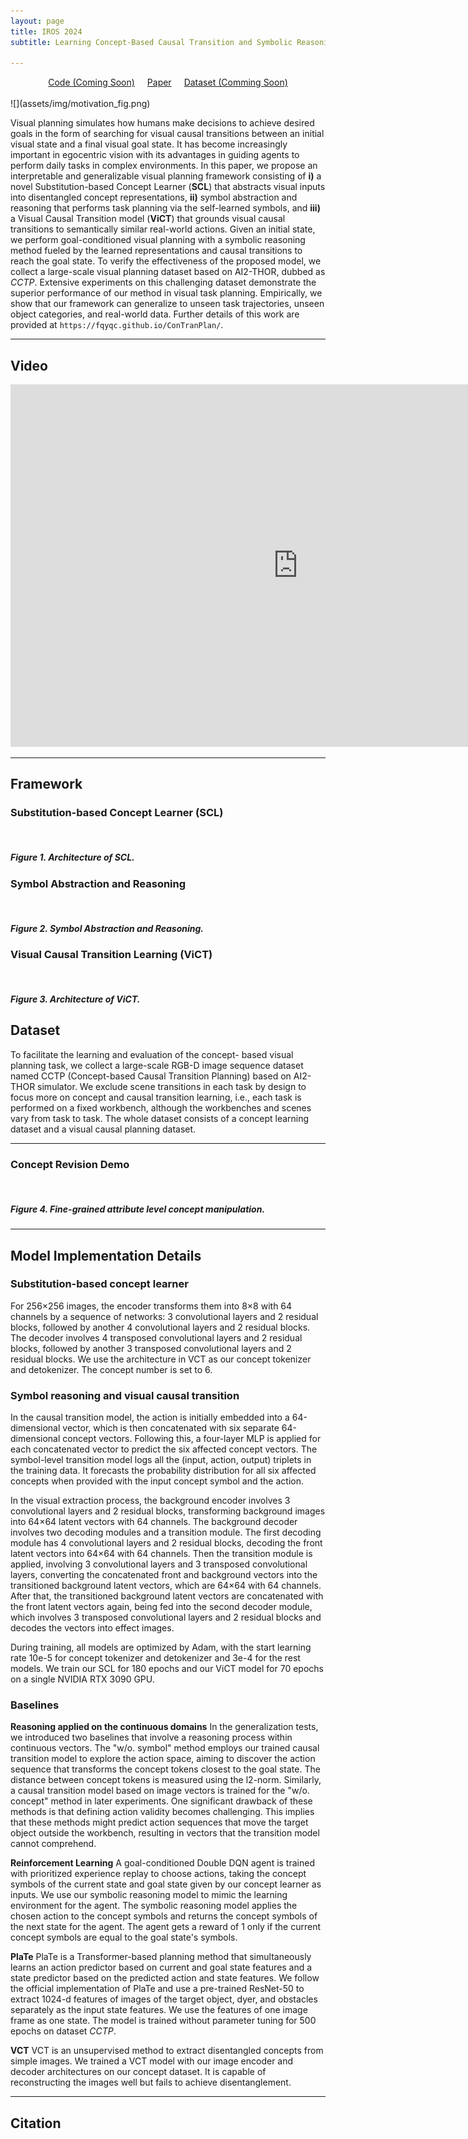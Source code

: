 ```yaml
---
layout: page
title: IROS 2024
subtitle: Learning Concept-Based Causal Transition and Symbolic Reasoning for Visual Planning

---
```

<center style="font-weight: bold"> </center>

<div style="display: flex; justify-content: center; align-items: center;">
  <span class="link-block" style="text-align: center; display: block; margin: 0 10px;">
    <a href="" target="_blank" class="external-link button is-normal is-rounded is-dark">
      <span class="icon">
        <i class="fab fa-github"></i>
      </span>
      <span>Code (Coming Soon)</span>
    </a>
  </span>
  <span class="link-block" style="text-align: center; display: block; margin: 0 10px;">
    <a href="https://arxiv.org/abs/2310.03325" target="_blank" class="external-link button is-normal is-rounded is-dark">
      <span class="icon">
        <i class="far fa-file-alt"></i>
      </span>
      <span>Paper</span>
    </a>
  </span>
  <span class="link-block" style="text-align: center; display: block; margin: 0 10px;">
    <a href="" target="_blank" class="external-link button is-normal is-rounded is-dark">
      <span class="icon">
        <i class="fa fa-database"></i>
      </span>
      <span>Dataset (Comming Soon)</span>
    </a>
  </span>
</div>


<!-- <p align="center">
    <a href='https://github.com/jiemingcui/probio/', target="_blank">[Code]
    </a>
    <a href='https://arxiv.org/abs/<ARXIV PAPER ID>', target="_blank">[ArXiv]
    </a>
</p> -->
<!-- Github link -->

<br>
![](assets/img/motivation_fig.png)

Visual planning simulates how humans make decisions to achieve desired goals in the form of searching for visual causal transitions between an initial visual state and a final visual goal state. It has become increasingly important in egocentric vision with its advantages in guiding agents to perform daily tasks in complex environments. In this paper, we propose an interpretable and generalizable visual planning framework consisting of **i)** a novel Substitution-based Concept Learner (**SCL**) that abstracts visual inputs into disentangled concept representations, **ii)** symbol abstraction and reasoning that performs task planning via the self-learned symbols, and **iii)** a Visual Causal Transition model (**ViCT**) that grounds visual causal transitions to semantically similar real-world actions. Given an initial state, we perform goal-conditioned visual planning with a symbolic reasoning method fueled by the learned representations and causal transitions to reach the goal state. To verify the effectiveness of the proposed model, we collect a large-scale visual planning dataset based on AI2-THOR, dubbed as *CCTP*. Extensive experiments on this challenging dataset demonstrate the superior performance of our method in visual task planning. Empirically, we show that our framework can generalize to unseen task trajectories, unseen object categories, and real-world data. Further details of this work are provided at `https://fqyqc.github.io/ConTranPlan/`.


<hr>

## Video

<div class="extensions extensions--video">
<iframe width="920" height="580" src="https://www.youtube.com/embed/qWfZV8vI7Q0?si=5GW1vR6FMVvIRERa" title="YouTube video player" allow="accelerometer; autoplay; clipboard-write; encrypted-media; gyroscope; picture-in-picture; web-share" frameborder="0" scrolling="no" allowfullscreen></iframe>
</div>

<hr>

## Framework

### Substitution-based Concept Learner (SCL)

<div class="card bg-light border-light mb-3">
    <img class="card-img lazyload" data-src="assets/img/concept_learning.png" />
    <div class="card-body">
      <h5 class="card-title">Figure 1. Architecture of SCL.</h5>
    </div>
</div>



### Symbol Abstraction and Reasoning

<div class="card bg-light border-light mb-3">
    <img class="card-img lazyload" data-src="assets/img/symbol_reasoning.png" />
    <div class="card-body">
      <h5 class="card-title">Figure 2. Symbol Abstraction and Reasoning.</h5>
    </div>
</div>

### Visual Causal Transition Learning (ViCT)

<div class="card bg-light border-light mb-3">
    <img class="card-img lazyload" data-src="assets/img/causal_transition.png" />
    <div class="card-body">
      <h5 class="card-title">Figure 3. Architecture of ViCT.</h5>
    </div>
</div>


## Dataset

To facilitate the learning and evaluation of the concept-
based visual planning task, we collect a large-scale RGB-D
image sequence dataset named CCTP (Concept-based Causal
Transition Planning) based on AI2-THOR simulator.
We exclude scene transitions in each task by design to
focus more on concept and causal transition learning, i.e.,
each task is performed on a fixed workbench, although the
workbenches and scenes vary from task to task. The whole dataset consists
of a concept learning dataset and a visual causal planning
dataset.


<!-- ### Visualization of the ambiguous actions in BioLab. -->



<hr>

### Concept Revision Demo

<div class="card bg-light border-light mb-3">
    <img class="card-img lazyload" data-src="assets/img/fig_4_updated.png" />
    <div class="card-body">
      <h5 class="card-title">Figure 4. Fine-grained attribute level concept manipulation.</h5>
    </div>
</div>

<!-- ## Download

Our dataset is distributed under the [CC BY-NC-SA (Attribution-NonCommercial-ShareAlike)](https://creativecommons.org/licenses/by-nc-sa/4.0/) license. You can download our dataset from [Link here (Coming Soon)](). -->

<hr>

## Model Implementation Details

### Substitution-based concept learner
For 256×256 images, the encoder transforms them into 8×8 with 64 channels by a sequence of networks: 3 convolutional layers and 2 residual blocks, followed by another 4 convolutional layers and 2 residual blocks. The decoder involves 4 transposed convolutional layers and 2 residual blocks, followed by another 3 transposed convolutional layers and 2 residual blocks.
We use the architecture in VCT as our concept tokenizer and detokenizer. The concept number is set to 6.

### Symbol reasoning and visual causal transition
In the causal transition model, the action is initially embedded into a 64-dimensional vector, which is then concatenated with six separate 64-dimensional concept vectors. Following this, a four-layer MLP is applied for each concatenated vector to predict the six affected concept vectors.
The symbol-level transition model logs all the (input, action, output) triplets in the training data. It forecasts the probability distribution for all six affected concepts when provided with the input concept symbol and the action.

In the visual extraction process, the background encoder involves 3 convolutional layers and 2 residual blocks, transforming background images into 64×64 latent vectors with 64 channels. The background decoder involves two decoding modules and a transition module. The first decoding module has 4 convolutional layers and 2 residual blocks, decoding the front latent vectors into 64×64 with 64 channels. Then the transition module is applied, involving 3 convolutional layers and 3 transposed convolutional layers, converting the concatenated front and background vectors into the transitioned background latent vectors, which are 64×64 with 64 channels. After that, the transitioned background latent vectors are concatenated with the front latent vectors again, being fed into the second decoder module, which involves 3 transposed convolutional layers and 2 residual blocks and decodes the vectors into effect images.

During training, all models are optimized by Adam, with the start learning rate 10e-5 for concept tokenizer and detokenizer and 3e-4 for the rest models. We train our SCL for 180 epochs and our ViCT model for 70 epochs on a single NVIDIA RTX 3090 GPU.

### Baselines

**Reasoning applied on the continuous domains** In the generalization tests, we introduced two baselines that involve a reasoning process within continuous vectors. The "w/o. symbol" method employs our trained causal transition model to explore the action space, aiming to discover the action sequence that transforms the concept tokens closest to the goal state. The distance between concept tokens is measured using the l2-norm. Similarly, a causal transition model based on image vectors is trained for the "w/o. concept" method in later experiments. One significant drawback of these methods is that defining action validity becomes challenging. This implies that these methods might predict action sequences that move the target object outside the workbench, resulting in vectors that the transition model cannot comprehend.

**Reinforcement Learning** A goal-conditioned Double DQN agent is trained with prioritized experience replay to choose actions, taking the concept symbols of the current state and goal state given by our concept learner as inputs. We use our symbolic reasoning model to mimic the learning environment for the agent. The symbolic reasoning model applies the chosen action to the concept symbols and returns the concept symbols of the next state for the agent. The agent gets a reward of 1 only if the current concept symbols are equal to the goal state's symbols.

**PlaTe** PlaTe is a Transformer-based planning method that simultaneously learns an action predictor based on current and goal state features and a state predictor based on the predicted action and state features. We follow the official implementation of PlaTe and use a pre-trained ResNet-50 to extract 1024-d features of images of the target object, dyer, and obstacles separately as the input state features. We use the features of one image frame as one state. The model is trained without parameter tuning for 500 epochs on dataset *CCTP*.

**VCT** VCT is an unsupervised method to extract disentangled concepts from simple images. We trained a VCT model with our image encoder and decoder architectures on our concept dataset. It is capable of reconstructing the images well but fails to achieve disentanglement. 

<hr>

## Citation

```bibtex

```
